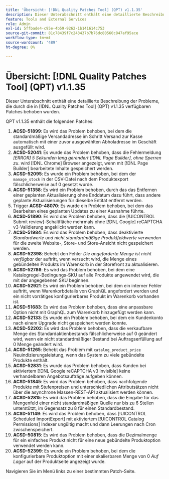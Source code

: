 ```yaml
---
title: 'Übersicht: [!DNL Quality Patches Tool] (QPT) v1.1.35'
description: Dieser Unterabschnitt enthält eine detaillierte Beschreibung der Probleme, die durch die in Version 1.1.35  [!DNL Quality Patches Tool]  Patches behoben wurden.
feature: Tools and External Services
role: Admin
exl-id: 5ffbade4-c95e-4b59-9262-1b141614c753
source-git-commit: 81c78439f7c243437b7b76dc80560c847af95ace
workflow-type: tm+mt
source-wordcount: '489'
ht-degree: 0%

---
```


# Übersicht: [!DNL Quality Patches Tool] (QPT) v1.1.35

Dieser Unterabschnitt enthält eine detaillierte Beschreibung der Probleme, die durch die in [!DNL Quality Patches Tool] (QPT) v1.1.35 verfügbaren Patches behoben wurden.

QPT v1.1.35 enthält die folgenden Patches:

1. **ACSD-51899**: Es wird das Problem behoben, bei dem die standardmäßige Versandadresse im Schritt Versand zur Kasse automatisch mit einer zuvor ausgewählten Abholadresse im Geschäft ausgefüllt wird.
1. **ACSD-52041**: Es wurde das Problem behoben, dass die Fehlermeldung *[ERROR] 5 Sekunden lang gerendert [!DNL Page Builder], ohne Sperren zu*. wird [!DNL Chrome] Browser angezeigt, wenn mit [!DNL Page Builder] bearbeitete Inhalte gespeichert werden.
1. **ACSD-52095**: Es wurde ein Problem behoben, bei dem der `manage_stock` in der CSV-Datei nach dem Produktexport fälschlicherweise auf 0 gesetzt wurde.
1. **ACSD-51358**: Es wird ein Problem behoben, durch das das Entfernen einer geplanten Aktualisierung ohne Enddatum dazu führt, dass andere geplante Aktualisierungen für dieselbe Entität entfernt werden.
1. Trigger **ACSD-48070**: Es wurde ein Problem behoben, bei dem das Bearbeiten eines geplanten Updates zu einer Ausnahme führte.
1. **ACSD-51890**: Es wird das Problem behoben, dass die [!UICONTROL Submit review]-Schaltfläche mehrmals ohne [!DNL Google] reCAPTCHA v3-Validierung angeklickt werden kann.
1. **ACSD-51984**: Es wird das Problem behoben, dass deaktivierte *Standardwerte und nicht standardmäßige Produktfeldwerte verwenden* für die zweite Website-, Store- und Store-Ansicht nicht gespeichert werden.
1. **ACSD-52398**: Behebt den Fehler *Die angeforderte Menge ist nicht verfügbar* der auftritt, wenn versucht wird, die Menge eines gebündelten Produkts im Warenkorb in der Storefront zu aktualisieren.
1. **ACSD-52786**: Es wird das Problem behoben, bei dem eine Katalogregel-Bedingungs-SKU auf alle Produkte angewendet wird, die mit der angegebenen SKU beginnen.
1. **ACSD-52921**: Es wird ein Problem behoben, bei dem ein interner Fehler auftritt, wenn Warenkorbdetails von GraphQL angefordert werden und ein nicht vorrätiges konfigurierbares Produkt im Warenkorb vorhanden ist.
1. **ACSD-51683**: Es wird das Problem behoben, dass eine anpassbare Option nicht mit GraphQL zum Warenkorb hinzugefügt werden kann.
1. **ACSD-52133**: Es wurde ein Problem behoben, bei dem ein Kundenkonto nach einem Upgrade nicht gespeichert werden konnte.
1. **ACSD-52202**: Es wird das Problem behoben, dass die verkaufbare Menge des Standardaktienbestands fälschlicherweise auf 0 geändert wird, wenn ein nicht standardmäßiger Bestand bei Auftragserfüllung auf 0 Menge geändert wird.
1. **ACSD-51265**: Behebt das Problem mit `catalog_product_price` Neuindizierungsleistung, wenn das System zu viele gebündelte Produkte enthält.
1. **ACSD-52831**: Es wurde das Problem behoben, dass Kunden bei aktiviertem [!DNL Google reCAPTCHA v3 Invisible] keine verhandelbaren Angebotsaufträge aufgeben können.
1. **ACSD-51845**: Es wird das Problem behoben, dass nachfolgende Produkte mit Stufenpreisen und unterschiedlichen Attributsätzen nicht über die asynchrone Massen-REST-API aktualisiert werden können.
1. **ACSD-52815**: Es wird das Problem behoben, dass die Eingabe für das Mengenfeld einer nicht standardmäßigen Quelle nur bis zu 6 Stellen unterstützt, im Gegensatz zu 8 für einen Standardbestand.
1. **ACSD-51149**: Es wird das Problem behoben, dass [!UICONTROL Scheduled ImportExport] mit aktiviertem [!UICONTROL Catalog Permissions] Indexer ungültig macht und dann Leerungen nach Cron zwischenspeichert.
1. **ACSD-50815**: Es wird das Problem behoben, dass die Dezimalmenge für ein einfaches Produkt nicht für eine neue gebündelte Produktoption verwendet werden kann.
1. **ACSD-52399**: Es wurde ein Problem behoben, bei dem die konfigurierbare Produktoption mit einer skalierbaren Menge von 0 *Auf Lager* auf der Produktseite angezeigt wurde.

Navigieren Sie im Menü links zu einer bestimmten Patch-Seite.
